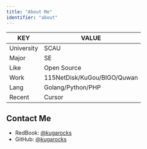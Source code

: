 ```yaml
---
title: "About Me"
identifier: "about"
---
```


| KEY | VALUE |
| --- | --- |
| University | SCAU |
| Major | SE |
| Like | Open Source |
| Work | 115NetDisk/KuGou/BIGO/Quwan |
| Lang | Golang/Python/PHP |
| Recent | Cursor |

## Contact Me

* RedBook: [@kugarocks](https://www.xiaohongshu.com/user/profile/65683d68000000001c01b1e5)
* GitHub: [@kugarocks](https://github.com/kugarocks)
